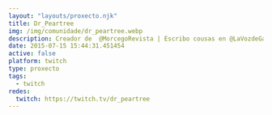 ```yaml
---
layout: "layouts/proxecto.njk"
title: Dr_Peartree
img: /img/comunidade/dr_peartree.webp
description: Creador de  @MorcegoRevista | Escribo cousas en @LaVozdeGalicia mesturando palabras sobre música, videoxogos e cine | Quero darlle literatura aos teus fillos, que é polo que estamos ao vivo aquí en Twich.
date: 2015-07-15 15:44:31.451454
active: false
platform: twitch
type: proxecto
tags:
  - twitch
redes:
  twitch: https://twitch.tv/dr_peartree
---
```


